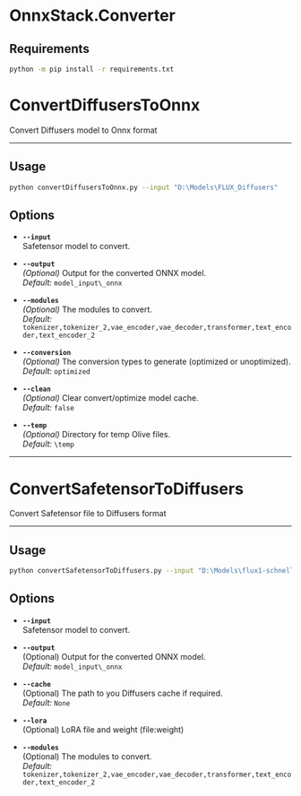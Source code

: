 ﻿# OnnxStack.Converter

## Requirements
```bash
python -m pip install -r requirements.txt
```

# ConvertDiffusersToOnnx
Convert Diffusers model to Onnx format

---

## Usage
```bash
python convertDiffusersToOnnx.py --input "D:\Models\FLUX_Diffusers"
```

## Options

- **`--input`**  
  Safetensor model to convert.

- **`--output`**  
  *(Optional)* Output for the converted ONNX model.  
  *Default:* `model_input\_onnx`

- **`--modules`**  
  *(Optional)* The modules to convert.  
  *Default:* `tokenizer,tokenizer_2,vae_encoder,vae_decoder,transformer,text_encoder,text_encoder_2`

- **`--conversion`**  
  *(Optional)* The conversion types to generate (optimized or unoptimized).  
  *Default:* `optimized`

- **`--clean`**  
  *(Optional)* Clear convert/optimize model cache.  
  *Default:* `false`

- **`--temp`**  
  *(Optional)* Directory for temp Olive files.  
  *Default:* `\temp`

-----------------------------------------------



# ConvertSafetensorToDiffusers
Convert Safetensor file to Diffusers format

---

## Usage
```bash
python convertSafetensorToDiffusers.py --input "D:\Models\flux1-schnell-fp8.safetensors" --output "D:\Models\FLUX_Diffusers"
```

## Options

- **`--input`**  
  Safetensor model to convert.

- **`--output`**  
  (Optional) Output for the converted ONNX model.  
  *Default:* `model_input\_onnx`

- **`--cache`**  
  (Optional) The path to you Diffusers cache if required.  
  *Default:* `None`

- **`--lora`**  
  (Optional) LoRA file and weight (file:weight)

- **`--modules`**  
  (Optional) The modules to convert.  
  *Default:* `tokenizer,tokenizer_2,vae_encoder,vae_decoder,transformer,text_encoder,text_encoder_2`